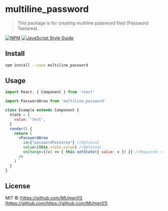 # multiline_password

> This package is for creating multiline password filed (Password Textarea).

[![NPM](https://img.shields.io/npm/v/multiline_password.svg)](https://www.npmjs.com/package/multiline_password) [![JavaScript Style Guide](https://img.shields.io/badge/code_style-standard-brightgreen.svg)](https://standardjs.com)

## Install

```bash
npm install --save multiline_password
```

## Usage

```jsx
import React, { Component } from 'react'

import PasswordArea from 'multiline_password'

class Example extends Component {
  state = {
    value: 'test',
  }
  render() {
    return (
      <PasswordArea 
        id={"passwordTextarea"} //Optional
        value={this.state.value} //Optional
        onChange={(v) => { this.setState({ value: v }) }} //Required -> onChange function which return new value.
      />
    )
  }
}

```

## License

MIT © [https://github.com/MUmer01](https://github.com/https://github.com/MUmer01)
